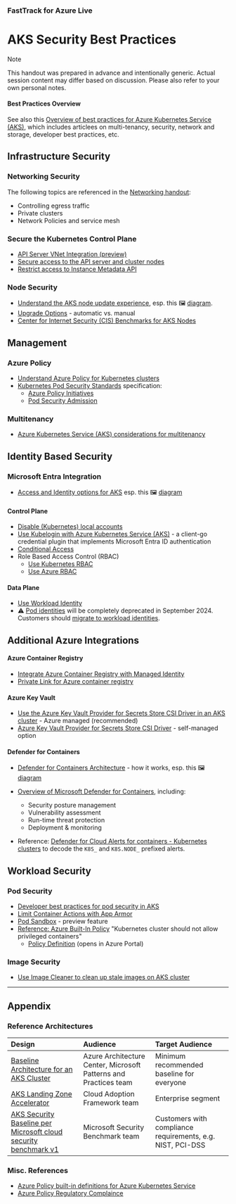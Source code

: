 ### FastTrack for Azure Live
#  AKS Security Best Practices

> [!NOTE]
> This handout was prepared in advance and intentionally generic. Actual session content may differ based on discussion. Please also refer to your own personal notes.

#### Best Practices Overview

See also this [Overview of best practices for Azure Kubernetes Service (AKS)](https://learn.microsoft.com/en-us/azure/aks/best-practices), which includes articlees on multi-tenancy, security, network and storage, developer best practices, etc.

## Infrastructure Security

### Networking Security

The following topics are referenced in the [Networking handout](../aks-networking/networking):
- Controlling egress traffic
- Private clusters
- Network Policies and service mesh

### Secure the Kubernetes Control Plane

- [API Server VNet Integration (preview)](https://learn.microsoft.com/en-us/azure/aks/api-server-vnet-integration)
- [Secure access to the API server and cluster nodes](https://learn.microsoft.com/en-us/azure/aks/operator-best-practices-cluster-security?tabs=azure-cli#secure-access-to-the-api-server-and-cluster-nodes)
- [Restrict access to Instance Metadata API](https://docs.microsoft.com/en-us/azure/aks/operator-best-practices-cluster-security#restrict-access-to-instance-metadata-api)

### Node Security

- [Understand the AKS node update experience](https://learn.microsoft.com/en-us/azure/aks/node-updates-kured#understand-the-aks-node-update-experience), esp. this 🖼️ [diagram](https://learn.microsoft.com/en-us/azure/aks/media/node-updates-kured/node-reboot-process.png).
- [Upgrade Options](https://learn.microsoft.com/en-us/azure/aks/upgrade-cluster) - automatic vs. manual 
- [Center for Internet Security (CIS) Benchmarks for AKS Nodes](https://learn.microsoft.com/en-us/compliance/regulatory/offering-CIS-Benchmark?toc=%2Fazure%2Faks%2Ftoc.json&bc=%2Fazure%2Faks%2Fbreadcrumb%2Ftoc.json)


## Management

### Azure Policy

- [Understand Azure Policy for Kubernetes clusters](https://docs.microsoft.com/en-us/azure/governance/policy/concepts/policy-for-kubernetes)
- [Kubernetes Pod Security Standards](https://kubernetes.io/docs/concepts/security/pod-security-standards/) specification:
  - [Azure Policy Initiatives](https://docs.microsoft.com/en-us/azure/aks/policy-reference#initiatives)
  - [Pod Security Admission](https://learn.microsoft.com/en-us/azure/aks/use-psa)

### Multitenancy

- [Azure Kubernetes Service (AKS) considerations for multitenancy](https://learn.microsoft.com/en-us/azure/architecture/guide/multitenant/service/aks)

## Identity Based Security

### Microsoft Entra Integration

- [Access and Identity options for AKS](https://learn.microsoft.com/en-us/azure/aks/concepts-identity) esp. this 🖼️ [diagram](https://learn.microsoft.com/en-us/azure/aks/media/concepts-identity/aad-integration.png)

#### Control Plane

- [Disable (Kubernetes) local accounts](https://learn.microsoft.com/en-us/azure/aks/manage-local-accounts-managed-azure-ad)
- [Use Kubelogin with Azure Kubernetes Service (AKS)](https://learn.microsoft.com/en-us/azure/aks/kubelogin-authentication) - a client-go credential plugin that implements Microsoft Entra ID authentication
- [Conditional Access](https://learn.microsoft.com/en-us/azure/aks/access-control-managed-azure-ad) 
- Role Based Access Control (RBAC)
  - [Use Kubernetes RBAC](https://learn.microsoft.com/en-us/azure/aks/azure-ad-rbac?tabs=portal)
  - [Use Azure RBAC](https://learn.microsoft.com/en-us/azure/aks/manage-azure-rbac)

#### Data Plane

- [Use Workload Identity](https://learn.microsoft.com/en-us/azure/aks/workload-identity-overview?tabs=dotnet)
- ⚠️ [Pod identities](https://learn.microsoft.com/en-us/azure/aks/use-azure-ad-pod-identity) will be completely deprecated in September 2024. Customers should [migrate to workload identities](https://learn.microsoft.com/en-us/azure/aks/workload-identity-migrate-from-pod-identity).


## Additional Azure Integrations

#### Azure Container Registry

- [Integrate Azure Container Registry with Managed Identity](https://docs.microsoft.com/en-us/azure/aks/cluster-container-registry-integration?tabs=azure-cli)
- [Private Link for Azure container registry](https://docs.microsoft.com/en-us/azure/container-registry/container-registry-private-link)


#### Azure Key Vault

- [Use the Azure Key Vault Provider for Secrets Store CSI Driver in an AKS cluster](https://docs.microsoft.com/en-us/azure/aks/csi-secrets-store-driver) - Azure managed (recommended)
- [Azure Key Vault Provider for Secrets Store CSI Driver](https://github.com/Azure/secrets-store-csi-driver-provider-azure) - self-managed option

#### Defender for Containers

- [Defender for Containers Architecture](https://learn.microsoft.com/en-us/azure/defender-for-cloud/defender-for-containers-architecture) - how it works, esp. this 🖼️ [diagram](https://learn.microsoft.com/en-us/azure/defender-for-cloud/media/defender-for-containers/architecture-aks-cluster.png)
- [Overview of Microsoft Defender for Containers](https://docs.microsoft.com/en-us/azure/defender-for-cloud/defender-for-containers-introduction), including:
  - Security posture management
  - Vulnerability assessment
  - Run-time threat protection
  - Deployment & monitoring

- Reference: [Defender for Cloud Alerts for containers - Kubernetes clusters](https://docs.microsoft.com/en-us/azure/defender-for-cloud/alerts-reference#alerts-k8scluster) to decode the `K8S_` and `K8S.NODE_` prefixed alerts.


## Workload Security

### Pod Security

- [Developer best practices for pod security in AKS](https://docs.microsoft.com/en-us/azure/aks/developer-best-practices-pod-security)
- [Limit Container Actions with App Armor](https://docs.microsoft.com/en-us/azure/aks/operator-best-practices-cluster-security#app-armor)
- [Pod Sandbox](https://learn.microsoft.com/en-us/azure/aks/use-pod-sandboxing) - preview feature
- [Reference: Azure Built-In Policy](https://docs.microsoft.com/en-us/azure/aks/policy-reference) "Kubernetes cluster should not allow privileged containers"
  - [Policy Definition](https://portal.azure.com/#blade/Microsoft_Azure_Policy/PolicyDetailBlade/definitionId/%2Fproviders%2FMicrosoft.Authorization%2FpolicyDefinitions%2F95edb821-ddaf-4404-9732-666045e056b4) (opens in Azure Portal)

### Image Security

- [Use Image Cleaner to clean up stale images on AKS cluster](https://learn.microsoft.com/en-us/azure/aks/image-cleaner)

---

## Appendix

### Reference Architectures

| Design | Audience | Target Audience |
|:--|:--|:--|
| [Baseline Architecture for an AKS Cluster](https://learn.microsoft.com/en-us/azure/architecture/reference-architectures/containers/aks/baseline-aks) | Azure Architecture Center, Microsoft Patterns and Practices team | Minimum recommended baseline for everyone |
| [AKS Landing Zone Accelerator](https://learn.microsoft.com/en-us/azure/cloud-adoption-framework/scenarios/app-platform/aks/landing-zone-accelerator) | Cloud Adoption Framework team | Enterprise segment |
| [AKS Security Baseline per Microsoft cloud security benchmark v1](https://learn.microsoft.com/en-us/security/benchmark/azure/baselines/azure-kubernetes-service-aks-security-baseline) | Microsoft Security Benchmark team | Customers with compliance requirements, e.g. NIST, PCI-DSS |


### Misc. References

- [Azure Policy built-in definitions for Azure Kubernetes Service](https://docs.microsoft.com/en-us/azure/aks/policy-reference)
- [Azure Policy Regulatory Complaince](https://learn.microsoft.com/en-us/azure/aks/security-controls-policy)
